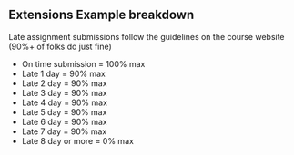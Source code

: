 ## Extensions Example breakdown

Late assignment submissions follow the guidelines on the course website (90%+ of folks do just fine)

- On time submission = 100% max
- Late 1 day = 90% max
- Late 2 day = 90% max
- Late 3 day = 90% max
- Late 4 day = 90% max
- Late 5 day = 90% max
- Late 6 day = 90% max
- Late 7 day = 90% max
- Late 8 day or more = 0% max


